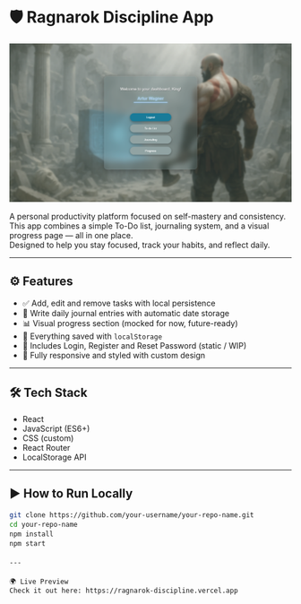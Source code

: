 # 🛡️ Ragnarok Discipline App

![Ragnarok Dashboard Preview](public/ragnarok-discipline-app-screenshot.png)

A personal productivity platform focused on self-mastery and consistency.  
This app combines a simple To-Do list, journaling system, and a visual progress page — all in one place.  
Designed to help you stay focused, track your habits, and reflect daily.

---

## ⚙️ Features

- ✅ Add, edit and remove tasks with local persistence  
- 🧠 Write daily journal entries with automatic date storage  
- 📊 Visual progress section (mocked for now, future-ready)  
- 💾 Everything saved with `localStorage`  
- 🔐 Includes Login, Register and Reset Password (static / WIP)  
- 📱 Fully responsive and styled with custom design  

---

## 🛠️ Tech Stack

- React  
- JavaScript (ES6+)  
- CSS (custom)  
- React Router  
- LocalStorage API  

---

## ▶️ How to Run Locally

```bash
git clone https://github.com/your-username/your-repo-name.git
cd your-repo-name
npm install
npm start

---

🌍 Live Preview
Check it out here: https://ragnarok-discipline.vercel.app
